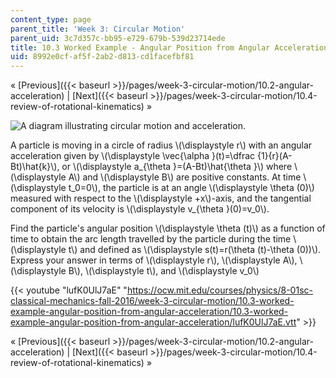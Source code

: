 ```yaml
---
content_type: page
parent_title: 'Week 3: Circular Motion'
parent_uid: 3c7d357c-bb95-e729-679b-539d23714ede
title: 10.3 Worked Example - Angular Position from Angular Acceleration
uid: 8992e0cf-af5f-2ab2-d813-cd1facefbf81
---
```


« [Previous]({{< baseurl >}}/pages/week-3-circular-motion/10.2-angular-acceleration) | [Next]({{< baseurl >}}/pages/week-3-circular-motion/10.4-review-of-rotational-kinematics) »

![A diagram illustrating circular motion and acceleration.](BASEURL_PLACEHOLDER/resources/ls03_16)

A particle is moving in a circle of radius \\(\\displaystyle r\\) with an angular acceleration given by \\(\\displaystyle \\vec{\\alpha }(t)=\\dfrac {1}{r}(A-Bt)\\hat{k}\\), or \\(\\displaystyle a\_{\\theta }=(A-Bt)\\hat{\\theta }\\) where \\(\\displaystyle A\\) and \\(\\displaystyle B\\) are positive constants. At time \\(\\displaystyle t\_0=0\\), the particle is at an angle \\(\\displaystyle \\theta (0)\\) measured with respect to the \\(\\displaystyle +x\\)-axis, and the tangential component of its velocity is \\(\\displaystyle v\_{\\theta }(0)=v\_0\\).

Find the particle's angular position \\(\\displaystyle \\theta (t)\\) as a function of time to obtain the arc length travelled by the particle during the time \\(\\displaystyle t\\) and defined as \\(\\displaystyle s(t)=r(\\theta (t)-\\theta (0))\\). Express your answer in terms of \\(\\displaystyle r\\), \\(\\displaystyle A\\), \\(\\displaystyle B\\), \\(\\displaystyle t\\), and \\(\\displaystyle v\_0\\)

{{< youtube "lufK0UlJ7aE" "https://ocw.mit.edu/courses/physics/8-01sc-classical-mechanics-fall-2016/week-3-circular-motion/10.3-worked-example-angular-position-from-angular-acceleration/10.3-worked-example-angular-position-from-angular-acceleration/lufK0UlJ7aE.vtt" >}}

« [Previous]({{< baseurl >}}/pages/week-3-circular-motion/10.2-angular-acceleration) | [Next]({{< baseurl >}}/pages/week-3-circular-motion/10.4-review-of-rotational-kinematics) »
